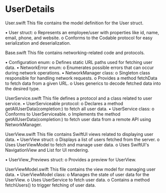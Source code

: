 # UserDetails

User.swift
This file contains the model definition for the User struct.

• User struct:
o Represents an employee/user with properties like id, name, email, phone,
and website.
o Conforms to the Codable protocol for easy serialization and
deserialization.

Base.swift
This file contains networking-related code and protocols.

• Configuration enum:
o Defines static URL paths used for fetching user data.
• NetworkError enum:
o Enumerates possible errors that can occur during network operations.
• NetworkManager class:
o Singleton class responsible for handling network requests.
o Provides a method fetchData to fetch data from a given URL.
o Uses generics to decode fetched data into the desired type.

UserService.swift
This file defines a protocol and a class related to user service.
• UserServiceable protocol:
o Declares a method getAllUserData(completion:) to fetch all user data.
• UserService class:
o Conforms to UserServiceable.
o Implements the method getAllUserData(completion:) to fetch user data
from a remote API using NetworkManager.

UserView.swift
This file contains SwiftUI views related to displaying user data.
• UserView struct:
o Displays a list of users fetched from the server.
o Uses UserViewModel to fetch and manage user data.
o Uses SwiftUI's NavigationView and List for UI rendering.

• UserView_Previews struct:
o Provides a preview for UserView.

UserViewModel.swift
This file contains the view model for managing user data.
• UserViewModel class:
o Manages the state of user data for the UserView.
o Uses UserService to fetch user data.
o Contains a method fetchUsers() to trigger fetching of user data.
